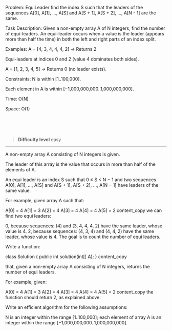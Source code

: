 Problem: EquiLeader
  find the index S such that the leaders of the sequences A[0], A[1], ..., A[S] and A[S + 1], A[S + 2], ..., A[N - 1] are the same.

Task Description:
Given a non-empty array A of N integers, find the number of equi-leaders. An equi-leader occurs when a value is the leader (appears more than half the time) in both the left and right parts of an index split.

Examples:
A = [4, 3, 4, 4, 4, 2] → Returns 2

Equi-leaders at indices 0 and 2 (value 4 dominates both sides).

A = [1, 2, 3, 4, 5] → Returns 0 (no leader exists).

Constraints:
N is within [1..100,000].

Each element in A is within [−1,000,000,000..1,000,000,000].

Time: O(N)

Space: O(1)



<br><br><br>

> **Difficulty level**
> easy

---

A non-empty array A consisting of N integers is given.

The leader of this array is the value that occurs in more than half of the elements of A.

An equi leader is an index S such that 0 ≤ S < N − 1 and two sequences A[0], A[1], ..., A[S] and A[S + 1], A[S + 2], ..., A[N − 1] have leaders of the same value.

For example, given array A such that:

A[0] = 4 A[1] = 3 A[2] = 4 A[3] = 4 A[4] = 4 A[5] = 2
content_copy
we can find two equi leaders:

0, because sequences: (4) and (3, 4, 4, 4, 2) have the same leader, whose value is 4.
2, because sequences: (4, 3, 4) and (4, 4, 2) have the same leader, whose value is 4.
The goal is to count the number of equi leaders.

Write a function:

class Solution { public int solution(int[] A); }
content_copy

that, given a non-empty array A consisting of N integers, returns the number of equi leaders.

For example, given:

A[0] = 4 A[1] = 3 A[2] = 4 A[3] = 4 A[4] = 4 A[5] = 2
content_copy
the function should return 2, as explained above.

Write an efficient algorithm for the following assumptions:

N is an integer within the range [1..100,000];
each element of array A is an integer within the range [−1,000,000,000..1,000,000,000].